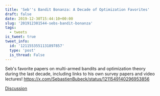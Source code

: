 ```yaml
---
title: 'Seb''s Bandit Bonanza: A Decade of Optimization Favorites'
draft: false
date: 2019-12-30T15:44:10+00:00
slug: '201912301544-sebs-bandit-bonanza'
tags:
  - tweets
is_tweet: true
tweet_info:
  id: '1211553551131897857'
  type: 'post'
  is_thread: False
---
```




Seb's favorite papers on multi-armed bandits and optimization theory during the last decade, including links to his own survey papers and video lectures! <https://x.com/SebastienBubeck/status/1211549140296953856>

[Discussion](https://x.com/sytelus/status/1211553551131897857)
